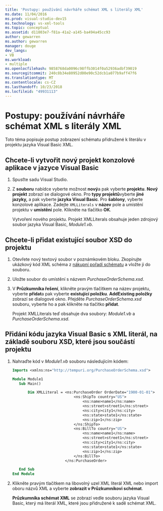 ```yaml
---
title: 'Postupy: používání návrháře schémat XML s literály XML'
ms.date: 11/04/2016
ms.prod: visual-studio-dev15
ms.technology: vs-xml-tools
ms.topic: conceptual
ms.assetid: d11803e7-f81a-41a2-a145-ba494a45cc93
author: gewarren
ms.author: gewarren
manager: douge
dev_langs:
- VB
ms.workload:
- multiple
ms.openlocfilehash: 9858768da0096c98ffb3014f0a52936adbf39019
ms.sourcegitcommit: 240c8b34e80952d00e90c52dcb1a077b9aff47f6
ms.translationtype: MT
ms.contentlocale: cs-CZ
ms.lasthandoff: 10/23/2018
ms.locfileid: "49931113"
---
```

# <a name="how-to-use-the-xml-schema-designer-with-xml-literals"></a>Postupy: používání návrháře schémat XML s literály XML

Toto téma popisuje postup zobrazení schématu přidružené k literálu v projektu jazyka Visual Basic XML.

## <a name="to-create-a-new-visual-basic-console-application-project"></a>Chcete-li vytvořit nový projekt konzolové aplikace v jazyce Visual Basic

1.  Spusťte sadu Visual Studio.

2.  Z **souboru** nabídce vyberte možnost **nový**a pak vyberte **projektu**. **Nový projekt** zobrazí se dialogové okno. Pro **typy projektů**vyberte **jiné jazyky,** a pak vyberte **jazyka Visual Basic**. Pro **šablony**, vyberte konzolové aplikace. Zadejte `XMLLiterals` v **název** pole a umístění projektu v **umístění** pole. Klikněte na tlačítko **OK**.

     Vytvoření nového projektu. Projekt XMLLiterals obsahuje jeden zdrojový soubor jazyka Visual Basic, *Module1.vb*.

## <a name="to-add-an-existing-xsd-file-to-the-project"></a>Chcete-li přidat existující soubor XSD do projektu

1.  Otevřete nový textový soubor v poznámkovém bloku. Zkopírujte ukázkový kód XML schéma z [nákupní pořadí schématu](../xml-tools/sample-xsd-file-simple-schema.md) a vložte ji do souboru.

2.  Uložte soubor do umístění s názvem *PurchaseOrderSchema.xsd*.

3.  V **Průzkumníka řešení**, klikněte pravým tlačítkem na název projektu, vyberte **přidat**a pak vyberte **existující položku**. **AddExisting položky** zobrazí se dialogové okno. Přejděte *PurchaseOrderSchema.xsd* souboru, vyberte ho a pak klikněte na tlačítko **přidat**.

     Projekt XMLLiterals teď obsahuje dva soubory: *Module1.vb* a *PurchaseOrderSchema.xsd*.

## <a name="to-add-visual-basic-code-with-an-xml-literal-based-on-the-xsd-file-included-in-the-project"></a>Přidání kódu jazyka Visual Basic s XML literál, na základě souboru XSD, které jsou součástí projektu

1. Nahraďte kód v *Module1.vb* souboru následujícím kódem:

   ```vb
   Imports <xmlns:ns="http://tempuri.org/PurchaseOrderSchema.xsd">

   Module Module1
      Sub Main()

          Dim XMLLiteral = <ns:PurchaseOrder OrderDate="1900-01-01">
                               <ns:ShipTo country="US">
                                   <ns:name>name1</ns:name>
                                   <ns:street>street1</ns:street>
                                   <ns:city>city1</ns:city>
                                   <ns:state>state1</ns:state>
                                   <ns:zip>1</ns:zip>
                               </ns:ShipTo>
                               <ns:BillTo country="US">
                                   <ns:name>name1</ns:name>
                                   <ns:street>street1</ns:street>
                                   <ns:city>city1</ns:city>
                                   <ns:state>state1</ns:state>
                                   <ns:zip>1</ns:zip>
                               </ns:BillTo>
                           </ns:PurchaseOrder>

      End Sub
   End Module
   ```

2. Klikněte pravým tlačítkem na libovolný uzel XML literál XML nebo import oboru názvů XML a vyberte **zobrazit v Průzkumníkovi schémat**.

    **Průzkumníka schémat XML** se zobrazí vedle souboru jazyka Visual Basic, který má literál XML, které jsou přidružené k sadě schémat XML.